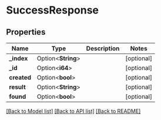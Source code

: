 # SuccessResponse

## Properties

Name | Type | Description | Notes
------------ | ------------- | ------------- | -------------
**_index** | Option<**String**> |  | [optional]
**_id** | Option<**i64**> |  | [optional]
**created** | Option<**bool**> |  | [optional]
**result** | Option<**String**> |  | [optional]
**found** | Option<**bool**> |  | [optional]

[[Back to Model list]](../README.md#documentation-for-models) [[Back to API list]](../README.md#documentation-for-api-endpoints) [[Back to README]](../README.md)


